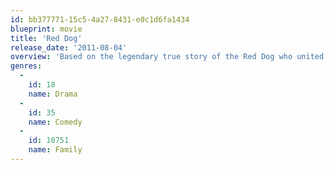 ```yaml
---
id: bb377771-15c5-4a27-8431-e0c1d6fa1434
blueprint: movie
title: 'Red Dog'
release_date: '2011-08-04'
overview: 'Based on the legendary true story of the Red Dog who united a disparate local community while roaming the Australian outback in search of his long lost master.'
genres:
  -
    id: 18
    name: Drama
  -
    id: 35
    name: Comedy
  -
    id: 10751
    name: Family
---
```

